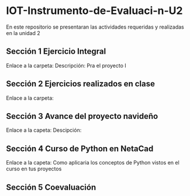 # IOT-Instrumento-de-Evaluaci-n-U2
En este repositorio se presentaran las actividades requeridas y realizadas en la unidad 2

## Sección 1 Ejercicio Integral
Enlace a la carpeta:
Descripción: Pra el proyecto I


## Sección 2 Ejercicios realizados en clase
Enlace a la carpeta:


## Sección 3 Avance del proyecto navideño
Enlace a la capeta:
Descipción:

## Sección 4 Curso de Python en NetaCad
Enlace a la capeta:
Como aplicaria  los conceptos de Python vistos en el curso en tus proyectos


## Sección 5 Coevaluación
